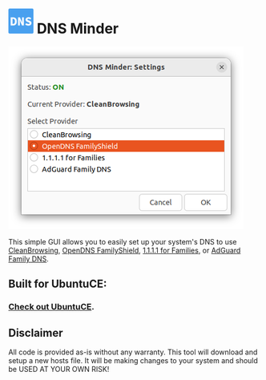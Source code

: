 <h1><img src="https://raw.githubusercontent.com/jeremehancock/dnsminder/main/dnsminder.png" height="50" /> DNS Minder</h1>

<img src="https://raw.githubusercontent.com/jeremehancock/dnsminder/main/dnsminder-job.png" />

This simple GUI allows you to easily set up your system's DNS to use [CleanBrowsing](https://cleanbrowsing.org), [OpenDNS FamilyShield](https://www.opendns.com/setupguide/#familyshield), [1.1.1.1 for Families](https://blog.cloudflare.com/introducing-1-1-1-1-for-families/), or [AdGuard Family DNS](https://adguard-dns.io/en/public-dns.html).

## Built for UbuntuCE:

### [Check out UbuntuCE](https://ubuntuce.com/).

## Disclaimer

All code is provided as-is without any warranty. This tool will download and setup a new hosts file. It will be making
changes to your system and should be USED AT YOUR OWN RISK!
